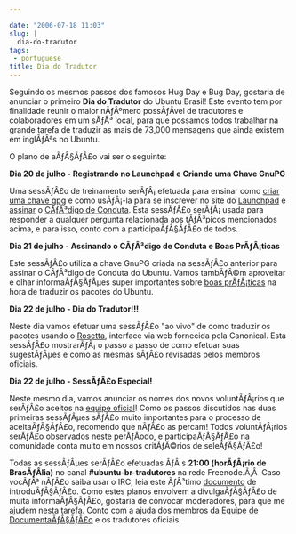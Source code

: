 ```yaml
---

date: "2006-07-18 11:03"
slug: |
  dia-do-tradutor
tags:
 - portuguese
title: Dia do Tradutor
---
```


Seguindo os mesmos passos dos famosos Hug Day e Bug Day, gostaria de
anunciar o primeiro **Dia do Tradutor** do Ubuntu Brasil! Este evento
tem por finalidade reunir o maior nÃƒÂºmero possÃƒÂ­vel de tradutores e
colaboradores em um sÃƒÂ³ local, para que possamos todos trabalhar na
grande tarefa de traduzir as mais de 73,000 mensagens que ainda existem
em inglÃƒÂªs no Ubuntu.

O plano de aÃƒÂ§ÃƒÂ£o vai ser o seguinte:

**Dia 20 de julho - Registrando no Launchpad e Criando uma Chave GnuPG**

Uma sessÃƒÂ£o de treinamento serÃƒÂ¡ efetuada para ensinar como [criar
uma chave gpg](http://wiki.ubuntubrasil.org/GnuPG) e como usÃƒÂ¡-la para
se inscrever no site do [Launchpad](https://launchpad.net) e
[assinar](http://wiki.ubuntubrasil.org/AssinarCodigoDeConduta) o
[CÃƒÂ³digo de
Conduta](http://wiki.ubuntubrasil.org/CodigodeConduta1.0.1). Esta
sessÃƒÂ£o serÃƒÂ¡ usada para responder a qualquer pergunta relacionada
aos tÃƒÂ³picos mencionados acima, e para isso, conto com a
participaÃƒÂ§ÃƒÂ£o de todos.

**Dia 21 de julho - Assinando o CÃƒÂ³digo de Conduta e Boas
PrÃƒÂ¡ticas**

Este sessÃƒÂ£o utiliza a chave GnuPG criada na sessÃƒÂ£o anterior para
assinar o CÃƒÂ³digo de Conduta do Ubuntu. Vamos tambÃƒÂ©m aproveitar e
olhar informaÃƒÂ§ÃƒÂµes super importantes sobre [boas
prÃƒÂ¡ticas](http://wiki.ubuntubrasil.org/l10n) na hora de traduzir os
pacotes do Ubuntu.

**Dia 22 de julho - Dia do Tradutor!!!**

Neste dia vamos efetuar uma sessÃƒÂ£o "ao vivo" de como traduzir os
pacotes usando o [Rosetta](http://wiki.ubuntubrasil.org/RosettaFAQ),
interface via web fornecida pela Canonical. Esta sessÃƒÂ£o mostrarÃƒÂ¡ o
passo a passo de como efetuar suas sugestÃƒÂµes e como as mesmas sÃƒÂ£o
revisadas pelos membros oficiais.

**Dia 22 de julho - SessÃƒÂ£o Especial!**

Neste mesmo dia, vamos anunciar os nomes dos novos voluntÃƒÂ¡rios que
serÃƒÂ£o aceitos na [equipe
oficial](https://launchpad.net/people/ubuntu-l10n-pt-br)! Como os passos
discutidos nas duas primeiras sessÃƒÂµes sÃƒÂ£o muito importantes para o
processo de aceitaÃƒÂ§ÃƒÂ£o, recomendo que nÃƒÂ£o as percam! Todos
voluntÃƒÂ¡rios serÃƒÂ£o observados neste perÃƒÂ­odo, e
participaÃƒÂ§ÃƒÂ£o na comunidade conta muito em nossos critÃƒÂ©rios de
seleÃƒÂ§ÃƒÂ£o!

Todas as sessÃƒÂµes serÃƒÂ£o efetuadas ÃƒÂ s **21:00 (horÃƒÂ¡rio de
BrasÃƒÂ­lia)** no canal **\#ubuntu-br-tradutores** na rede Freenode.Ã‚Â 
Caso vocÃƒÂª nÃƒÂ£o saiba usar o IRC, leia este ÃƒÂ³timo
[documento](http://wiki.ubuntubrasil.org/UsandoIRC) de introduÃƒÂ§ÃƒÂ£o.
Como estes planos envolvem a divulgaÃƒÂ§ÃƒÂ£o de muita informaÃƒÂ§ÃƒÂ£o,
gostaria de convocar moderadores, para que me ajudem nesta tarefa. Conto
com a ajuda dos membros da [Equipe de
DocumentaÃƒÂ§ÃƒÂ£o](http://wiki.ubuntubrasil.org/TimeDeDocumentacao) e
os tradutores oficiais.
